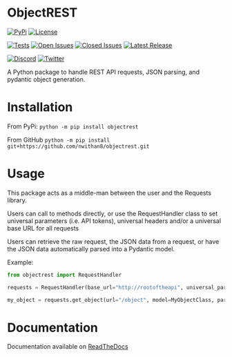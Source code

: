 # ObjectREST
[![PyPi](https://img.shields.io/pypi/dm/objectrest?color=green&label=PyPI&logo=pypi&logoColor=yellow&style=flat-square)](https://pypi.org/project/objectrest)
[![License](https://img.shields.io/pypi/l/tautulli?color=orange&style=flat-square)](https://github.com/nwithan8/objectrest/blob/master/LICENSE)

[![Tests](https://github.com/nwithan8/objectrest/workflows/CI/badge.svg)](https://github.com/nwithan8/objectrest/actions?query=workflow%3ACI)
[![Open Issues](https://img.shields.io/github/issues-raw/nwithan8/objectrest?color=gold&style=flat-square)](https://github.com/nwithan8/objectrest/issues?q=is%3Aopen+is%3Aissue)
[![Closed Issues](https://img.shields.io/github/issues-closed-raw/nwithan8/objectrest?color=black&style=flat-square)](https://github.com/nwithan8/objectrest/issues?q=is%3Aissue+is%3Aclosed)
[![Latest Release](https://img.shields.io/github/v/release/nwithan8/objectrest?color=red&label=latest%20release&logo=github&style=flat-square)](https://github.com/nwithan8/objectrest/releases)

[![Discord](https://img.shields.io/discord/472537215457689601?color=blue&logo=discord&style=flat-square)](https://discord.gg/7jGbCJQ)
[![Twitter](https://img.shields.io/twitter/follow/nwithan8?label=%40nwithan8&logo=twitter&style=flat-square)](https://twitter.com/nwithan8)

A Python package to handle REST API requests, JSON parsing, and pydantic object generation.

# Installation
From PyPi: ``python -m pip install objectrest``

From GitHub ``python -m pip install git+https://github.com/nwithan8/objectrest.git``

# Usage
This package acts as a middle-man between the user and the Requests library.

Users can call to methods directly, or use the RequestHandler class to set universal parameters (i.e. API tokens), universal headers and/or a universal base URL for all requests

Users can retrieve the raw request, the JSON data from a request, or have the JSON data automatically parsed into a Pydantic model.

Example:
```python
from objectrest import RequestHandler

requests = RequestHandler(base_url="http://rootoftheapi", universal_parameters={'api_key': "thisisanapikey"})

my_object = requests.get_object(url="/object", model=MyObjectClass, params={"limit": 10})
```

# Documentation

Documentation available on [ReadTheDocs](https://objectrest.readthedocs.io/en/latest/documentation.html)
